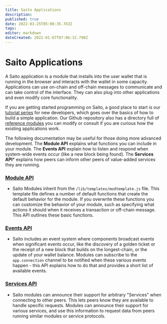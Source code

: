 ```yaml
---
title: Saito Applications
description: 
published: true
date: 2022-03-25T05:08:35.763Z
tags: 
editor: markdown
dateCreated: 2022-01-07T07:06:32.790Z
---
```


# Saito Applications

A Saito application is a module that installs into the user wallet that is running in the browser and interacts with the wallet in some capacity. Applications can use on-chain and off-chain messages to communicate and can take control of the interface. They can also plug into other applications and even modify core functionality.

If you are getting started programming on Saito, a good place to start is our [tutorial series](/tech/tutorials) for new developers, which goes over the basics of how to build a simple application. Our Github repository also has a directory full of [reference modules](https://github.com/SaitoTech/saito-lite-rust/tree/master/mods) you can modify or consult if you are curious how the existing applications work.

The following documentation may be useful for those doing more advanced development. The **Module API** explains what functions you can include in your module. The **Events API** explain how to listen and respond when system-wide events occur (like a new block being found). The **Services API*** explains how peers can inform other peers of value-added services they are running.

### [Module API](/tech/applications/module-api)
* Saito Modules inherit from the ```/lib/templates/modtemplate.js``` file. This template file defines a number of default functions that create the default behavior for the module. If you overwrite these functions you can customize the behavior of your module, such as specifying what actions it should when it receives a transaction or off-chain message. This API outlines these basic functions.

### [Events API](/tech/applications/events-api)
* Saito includes an event system where components broadcast events when significant events occur, like the discovery of a golden ticket or the receipt of a new block that builds on the longest-chain, or the update of your wallet balance. Modules can subscribe to the ```app.connection``` channel to be notified when these various events happen - this API explains how to do that and provides a short list of available events.

### [Services API](/tech/applications/services-api)
* Saito modules can announce their support for arbitrary "Services" when connecting to other peers. This lets peers know they are available to handle specific requests. Modules can announce their support for various services, and use this information to request data from peers running similar modules or service protocols. 
